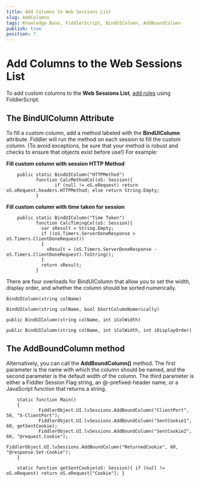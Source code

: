 ```yaml
---
title: Add Columns to Web Sessions List
slug: AddColumns
tags: Knowledge Base, FiddlerScript, BindUIColumn, AddBoundColumn
publish: true
position: 7
---
```


Add Columns to the Web Sessions List
====================================

To add custom columns to the **Web Sessions List**, [add rules][1] using FiddlerScript. 

The BindUIColumn Attribute
--------------------------

To fill a custom column, add a method labeled with the **BindUIColumn** attribute. Fiddler will run the method on each session to fill the custom column.  (To avoid exceptions, be sure that your method is robust and checks to ensure that objects exist before use!) For example:



**Fill custom column with session HTTP Method**

		public static BindUIColumn("HTTPMethod")
			   function CalcMethodCol(oS: Session){
					  if (null != oS.oRequest) return oS.oRequest.headers.HTTPMethod; else return String.Empty; 
			   }


**Fill custom column with time taken for session**

		public static BindUIColumn("Time Taken")
			   function CalcTimingCol(oS: Session){
				 var sResult = String.Empty;
				 if ((oS.Timers.ServerDoneResponse > oS.Timers.ClientDoneRequest))
				 {
				   sResult = (oS.Timers.ServerDoneResponse - oS.Timers.ClientDoneRequest).ToString();
				 }
				 return sResult;
			   }



There are four overloads for BindUIColumn that allow you to set the width, display order, and whether the column should be sorted numerically.

	BindUIColumn(string colName)

	BindUIColumn(string colName, bool bSortColumnNumerically)

	public BindUIColumn(string colName, int iColWidth)

	public BindUIColumn(string colName, int iColWidth, int iDisplayOrder)

The AddBoundColumn method
-------------------------

Alternatively, you can call the **AddBoundColumn()** method.  The first parameter is the name with which the column should be named, and the second parameter is the default width of the column. The third parameter is either a Fiddler Session Flag string, an @-prefixed-header name, or a JavaScript function that returns a string. 

		static function Main()
		{
				FiddlerObject.UI.lvSessions.AddBoundColumn("ClientPort", 50, "X-ClientPort");
				FiddlerObject.UI.lvSessions.AddBoundColumn("SentCookie1", 60, getSentCookie);
				FiddlerObject.UI.lvSessions.AddBoundColumn("SentCookie2", 60, "@request.Cookie");
				FiddlerObject.UI.lvSessions.AddBoundColumn("ReturnedCookie", 60, "@response.Set-Cookie");
		}

		static function getSentCookie(oS: Session){ if (null != oS.oRequest) return oS.oRequest["Cookie"]; }
		
[1]: ../../Extend-Fiddler/AddRules
